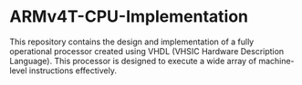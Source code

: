 # ARMv4T-CPU-Implementation
This repository contains the design and implementation of a fully operational processor created using VHDL (VHSIC Hardware Description Language). This processor is designed to execute a wide array of machine-level instructions effectively.
